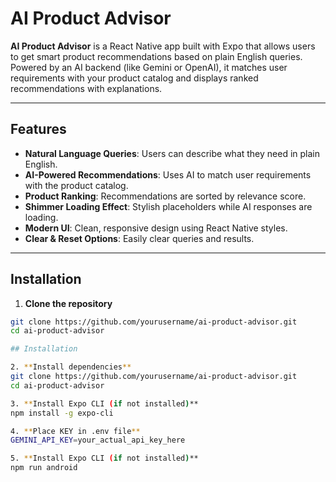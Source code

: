 # AI Product Advisor

**AI Product Advisor** is a React Native app built with Expo that allows users to get smart product recommendations based on plain English queries. Powered by an AI backend (like Gemini or OpenAI), it matches user requirements with your product catalog and displays ranked recommendations with explanations.

---

## Features

- **Natural Language Queries**: Users can describe what they need in plain English.
- **AI-Powered Recommendations**: Uses AI to match user requirements with the product catalog.
- **Product Ranking**: Recommendations are sorted by relevance score.
- **Shimmer Loading Effect**: Stylish placeholders while AI responses are loading.
- **Modern UI**: Clean, responsive design using React Native styles.
- **Clear & Reset Options**: Easily clear queries and results.

---

## Installation

1. **Clone the repository**

```bash
git clone https://github.com/yourusername/ai-product-advisor.git
cd ai-product-advisor

## Installation

2. **Install dependencies**
git clone https://github.com/yourusername/ai-product-advisor.git
cd ai-product-advisor

3. **Install Expo CLI (if not installed)**
npm install -g expo-cli

4. **Place KEY in .env file**
GEMINI_API_KEY=your_actual_api_key_here

5. **Install Expo CLI (if not installed)**
npm run android
```
